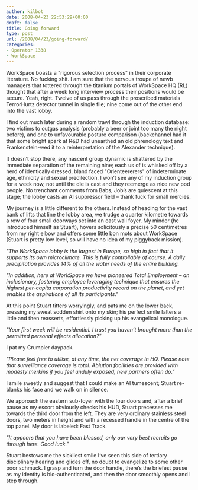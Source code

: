 ```yaml
---
author: kilbot
date: 2008-04-23 22:53:29+00:00
draft: false
title: Going forward
type: post
url: /2008/04/23/going-forward/
categories:
- Operator 1338
- WorkSpace
---
```


WorkSpace boasts a "rigorous selection process" in their corporate literature. No fucking shit. I am sure that the nervous troupe of newb managers that tottered through the titanium portals of WorkSpace HQ (RL) thought that after a week long interview process their positions would be secure. Yeah, right. Twelve of us pass through the proscribed materials TerrorHurtz detector tunnel in single file; nine come out of the other end into the vast lobby.

I find out much later during a random trawl through the induction database: two victims to outgas analysis (probably a beer or joint too many the night before), and one to unfavourable posture comparison (backchannel had it that some bright spark at R&D had unearthed an old phrenology text and Frankenstein-wed it to a reinterpretation of the Alexander technique).

It doesn’t stop there, any nascent group dynamic is shattered by the immediate separation of the remaining nine; each us of is whisked off by a herd of identically dressed, bland faced "Orienteererers" of indeterminate age, ethnicity and sexual predilection. I won’t see any of my induction group for a week now, not until the die is cast and they reemerge as nice new pod people. No trenchant comments from Babs, Job’s are quiescent at this stage; the lobby casts an AI suppressor field – thank fuck for small mercies.

My journey is a little different to the others. Instead of heading for the vast bank of lifts that line the lobby area, we trudge a quarter kilometre towards a row of four small doorways set into an east wall foyer. My minder (he introduced himself as Stuart), hovers solicitously a precise 50 centimetres from my right elbow and offers some little bon mots about WorkSpace (Stuart is pretty low level, so will have no idea of my piggyback mission).

_"The WorkSpace lobby is the largest in Europe, so high in fact that it supports its own microclimate. This is fully controllable of course. A daily precipitation provides 14% of all the water needs of the entire building._

_"In addition, here at WorkSpace we have pioneered Total Employment – an inclusionary, fostering employee leveraging technique that ensures the highest per-capita corporation productivity record on the planet, and yet enables the aspirations of all its participants."_

At this point Stuart titters worryingly, and pats me on the lower back, pressing my sweat sodden shirt onto my skin; his perfect smile falters a little and then reasserts, effortlessly picking up his evangelical monologue.

_"Your first week will be residential. I trust you haven’t brought more than the permitted personal effects allocation?"_

I pat my Crumpler daypack.

_"Please feel free to utilise, at any time, the net coverage in HQ. Please note that surveillance coverage is total. Ablution facilities are provided with modesty merkins if you feel unduly exposed, new partners often do."_

I smile sweetly and suggest that I could make an AI tumescent; Stuart re-blanks his face and we walk on in silence.

We approach the eastern sub-foyer with the four doors and, after a brief pause as my escort obviously checks his HUD, Stuart precesses me towards the third door from the left. They are very ordinary stainless steel doors, two meters in height and with a recessed handle in the centre of the top panel. My door is labeled: Fast Track.

_"It appears that you have been blessed, only our very best recruits go through here. Good luck."_

Stuart bestows me the sickliest smile I’ve seen this side of tertiary disciplinary hearing and glides off, no doubt to evangelize to some other poor schmuck. I grasp and turn the door handle, there’s the briefest pause as my identity is bio-authenticated, and then the door smoothly opens and I step through.